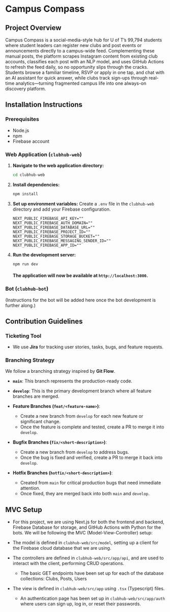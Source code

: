 # Campus Compass

## Project Overview

Campus Compass is a social-media-style hub for U of T’s 99,794 students where student leaders can register new clubs and post events or announcements directly to a campus-wide feed. Complementing these manual posts, the platform scrapes Instagram content from existing club accounts, classifies each post with an NLP model, and uses GitHub Actions to refresh the feed daily, so no opportunity slips through the cracks. Students browse a familiar timeline, RSVP or apply in one tap, and chat with an AI assistant for quick answer, while clubs track sign-ups through real-time analytics—turning fragmented campus life into one always-on discovery platform.

## Installation Instructions

### Prerequisites

- Node.js
- npm
- Firebase account

### Web Application (`clubhub-web`)

1.  **Navigate to the web application directory:**
    ```bash
    cd clubhub-web
    ```

2.  **Install dependencies:**
    ```bash
    npm install
    ```

3.  **Set up environment variables:**
    Create a `.env` file in the `clubhub-web` directory and add your Firebase configuration.
    ```
    NEXT_PUBLIC_FIREBASE_API_KEY=""
    NEXT_PUBLIC_FIREBASE_AUTH_DOMAIN=""
    NEXT_PUBLIC_FIREBASE_DATABASE_URL=""
    NEXT_PUBLIC_FIREBASE_PROJECT_ID=""
    NEXT_PUBLIC_FIREBASE_STORAGE_BUCKET=""
    NEXT_PUBLIC_FIREBASE_MESSAGING_SENDER_ID=""
    NEXT_PUBLIC_FIREBASE_APP_ID=""
    ```

4.  **Run the development server:**
    ```bash
    npm run dev
    ```
    
    #### The application will now be available at `http://localhost:3000`.

### Bot (`clubhub-bot`)

(Instructions for the bot will be added here once the bot development is further along.)

## Contribution Guidelines

### Ticketing Tool

-   We use **Jira** for tracking user stories, tasks, bugs, and feature requests.

### Branching Strategy

We follow a branching strategy inspired by **Git Flow**.

-   **`main`**: This branch represents the production-ready code.

-   **`develop`**: This is the primary development branch where all feature branches are merged.

-   **Feature Branches (`feat/<feature-name>`)**:
    -   Create a new branch from `develop` for each new feature or significant change.
    -   Once the feature is complete and tested, create a PR to merge it into `develop`.

-   **Bugfix Branches (`fix/<short-description>`)**:
    -   Create a new branch from `develop` to address bugs.
    -   Once the bug is fixed and verified, create a PR to merge it back into `develop`.

-   **Hotfix Branches (`hotfix/<short-description>`)**:
    -   Created from `main` for critical production bugs that need immediate attention.
    -   Once fixed, they are merged back into both `main` and `develop`.

## MVC Setup

- For this project, we are using Next.js for both the frontend and backend, Firebase Database for storage, and GitHub Actions with Python for the bots. We will be following the MVC (Model-View-Controller) setup:

- The model is defined in `clubhub-web/src/model`, setting up a client for the Firebase cloud database that we are using.

- The controllers are defined in `clubhub-web/src/app/api`, and are used to interact with the client, performing CRUD operations.
    - The basic GET endpoints have been set up for each of the database collections: Clubs, Posts, Users

- The view is defined in `clubhub-web/src/app` using `.tsx` (Typescript) files.
    - An authentication page has been set up in `clubhub-web/src/app/auth` where users can sign up, log in, or reset their passwords.
